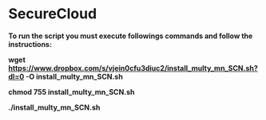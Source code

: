 # SecureCloud

<b>To run the script you must execute followings commands and follow the instructions:</bh>

wget https://www.dropbox.com/s/vjein0cfu3diuc2/install_multy_mn_SCN.sh?dl=0 -O install_multy_mn_SCN.sh

chmod 755 install_multy_mn_SCN.sh

./install_multy_mn_SCN.sh


